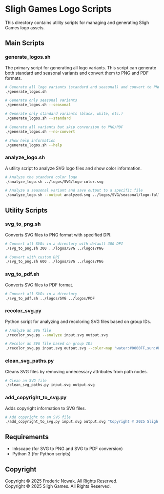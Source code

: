 # Sligh Games Logo Scripts

This directory contains utility scripts for managing and generating Sligh Games logo assets.

## Main Scripts

### generate_logos.sh

The primary script for generating all logo variants. This script can generate both standard and seasonal variants and convert them to PNG and PDF formats.

```bash
# Generate all logo variants (standard and seasonal) and convert to PNG/PDF
./generate_logos.sh

# Generate only seasonal variants
./generate_logos.sh --seasonal

# Generate only standard variants (black, white, etc.)
./generate_logos.sh --standard

# Generate all variants but skip conversion to PNG/PDF
./generate_logos.sh --no-convert

# Show help information
./generate_logos.sh --help
```

### analyze_logo.sh

A utility script to analyze SVG logo files and show color information.

```bash
# Analyze the standard color logo
./analyze_logo.sh ../logos/SVG/logo-color.svg

# Analyze a seasonal variant and save output to a specific file
./analyze_logo.sh --output analyzed.svg ../logos/SVG/seasonal/logo-fall.svg
```

## Utility Scripts

### svg_to_png.sh

Converts SVG files to PNG format with specified DPI.

```bash
# Convert all SVGs in a directory with default 300 DPI
./svg_to_png.sh 300 ../logos/SVG ../logos/PNG

# Convert with custom DPI
./svg_to_png.sh 600 ../logos/SVG ../logos/PNG
```

### svg_to_pdf.sh

Converts SVG files to PDF format.

```bash
# Convert all SVGs in a directory
./svg_to_pdf.sh ../logos/SVG ../logos/PDF
```

### recolor_svg.py

Python script for analyzing and recoloring SVG files based on group IDs.

```bash
# Analyze an SVG file
./recolor_svg.py --analyze input.svg output.svg

# Recolor an SVG file based on group IDs
./recolor_svg.py input.svg output.svg --color-map "water:#0000FF,sun:#FFFF00"
```

### clean_svg_paths.py

Cleans SVG files by removing unnecessary attributes from path nodes.

```bash
# Clean an SVG file
./clean_svg_paths.py input.svg output.svg
```

### add_copyright_to_svg.py

Adds copyright information to SVG files.

```bash
# Add copyright to an SVG file
./add_copyright_to_svg.py input.svg output.svg "Copyright © 2025 Sligh Games"
```

## Requirements

- Inkscape (for SVG to PNG and SVG to PDF conversion)
- Python 3 (for Python scripts)

## Copyright

Copyright © 2025 Frederic Nowak. All Rights Reserved.  
Copyright © 2025 Sligh Games. All Rights Reserved.
